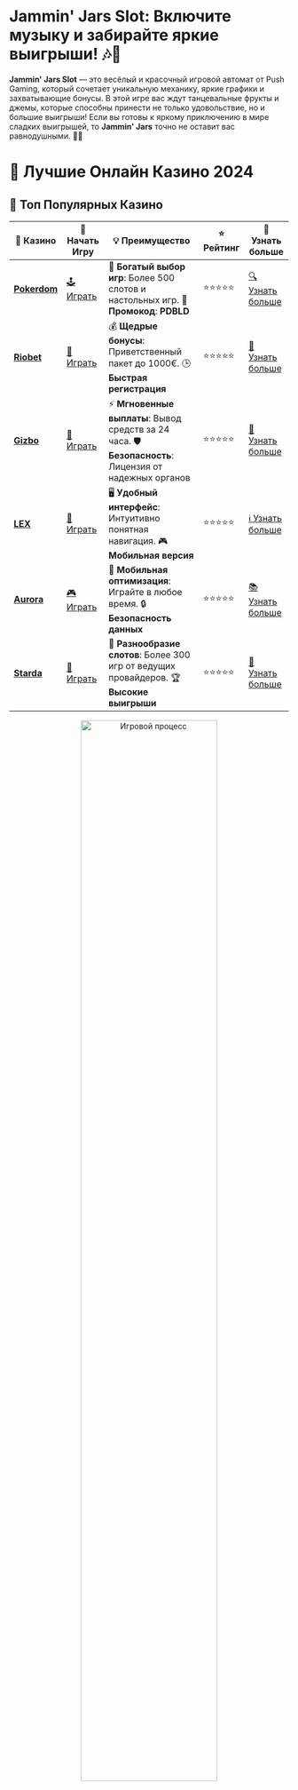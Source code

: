 # **Jammin' Jars Slot**: Включите музыку и забирайте яркие выигрыши! 🎶🍇

**Jammin' Jars Slot** — это весёлый и красочный игровой автомат от Push Gaming, который сочетает уникальную механику, яркие графики и захватывающие бонусы. В этой игре вас ждут танцевальные фрукты и джемы, которые способны принести не только удовольствие, но и большие выигрыши! Если вы готовы к яркому приключению в мире сладких выигрышей, то **Jammin' Jars** точно не оставит вас равнодушными. 🎰🍊

# 🎰 Лучшие Онлайн Казино 2024

## 🌟 Топ Популярных Казино

| 🎲 **Казино** | 🔗 **Начать Игру** | 💡 **Преимущество** | ⭐ **Рейтинг** | 🔗 **Узнать больше** |
|--------------|---------------------|---------------------|----------------|----------------------|
| [**Pokerdom**](https://brandplay.link/4k77v2yx) | [🕹️ Играть](https://brandplay.link/4k77v2yx) | 🎉 **Богатый выбор игр**: Более 500 слотов и настольных игр. 🎁 **Промокод**: **PDBLD** | ⭐⭐⭐⭐⭐ | [🔍 Узнать больше](https://brandplay.link/4k77v2yx) |
| [**Riobet**](https://brandplay.link/7xBLTPyj) | [🎰 Играть](https://brandplay.link/7xBLTPyj) | 💰 **Щедрые бонусы**: Приветственный пакет до 1000€. 🕒 **Быстрая регистрация** | ⭐⭐⭐⭐⭐ | [📖 Узнать больше](https://brandplay.link/7xBLTPyj) |
| [**Gizbo**](https://brandplay.link/bprXw4YV) | [🎲 Играть](https://brandplay.link/bprXw4YV) | ⚡ **Мгновенные выплаты**: Вывод средств за 24 часа. 🛡️ **Безопасность**: Лицензия от надежных органов | ⭐⭐⭐⭐⭐ | [📝 Узнать больше](https://brandplay.link/bprXw4YV) |
| [**LEX**](https://brandplay.link/zW4hdDFV) | [🤑 Играть](https://brandplay.link/zW4hdDFV) | 🖥️ **Удобный интерфейс**: Интуитивно понятная навигация. 🎮 **Мобильная версия** | ⭐⭐⭐⭐⭐ | [ℹ️ Узнать больше](https://brandplay.link/zW4hdDFV) |
| [**Aurora**](https://10trafic-stat2.com/click/668546556bcc6313411604bd/6766/13032/subaccount) | [🎮 Играть](https://10trafic-stat2.com/click/668546556bcc6313411604bd/6766/13032/subaccount) | 📱 **Мобильная оптимизация**: Играйте в любое время. 🔒 **Безопасность данных** | ⭐⭐⭐⭐⭐ | [📚 Узнать больше](https://10trafic-stat2.com/click/668546556bcc6313411604bd/6766/13032/subaccount) |
| [**Starda**](https://brandplay.link/fB7xwRFL) | [🎯 Играть](https://brandplay.link/fB7xwRFL) | 🎰 **Разнообразие слотов**: Более 300 игр от ведущих провайдеров. 🏆 **Высокие выигрыши** | ⭐⭐⭐⭐⭐ | [🔎 Узнать больше](https://brandplay.link/fB7xwRFL) |

<div align="center">
    <img src="https://i.pinimg.com/originals/87/9e/b9/879eb9354dd0699582408b68f2e253b2.gif" alt="Игровой процесс" width="70%">
</div>

## 💎 Лучшие Бонусы и Акции

| 🎲 **Казино** | 🔗 **Начать Игру** | 💡 **Преимущество** | ⭐ **Рейтинг** | 🔗 **Узнать больше** |
|--------------|---------------------|---------------------|----------------|----------------------|
| [**Kometa**](https://brandplay.link/8ZymQJV8) | [🎰 Играть](https://brandplay.link/8ZymQJV8) | 🎁 **Эксклюзивные бонусы**: Регулярные акции и промо. 🔄 **Программы лояльности** | ⭐⭐⭐⭐☆ | [🔍 Узнать больше](https://brandplay.link/8ZymQJV8) |
| [**R7**](https://brandplay.link/bMd3Yjsw) | [🕹️ Играть](https://brandplay.link/bMd3Yjsw) | 🕒 **Круглосуточная поддержка**: Всегда на связи. 💸 **Высокие лимиты** | ⭐⭐⭐⭐☆ | [📖 Узнать больше](https://brandplay.link/bMd3Yjsw) |
| [**7K**](https://brandplay.link/BvQyFShp) | [🎲 Играть](https://brandplay.link/BvQyFShp) | 🌟 **Эксклюзивные бонусы**: Только для VIP игроков. 🎉 **Сезонные акции** | ⭐⭐⭐⭐☆ | [📝 Узнать больше](https://brandplay.link/BvQyFShp) |
| [**Kent**](https://brandplay.link/Fv2WP3js) | [🤑 Играть](https://brandplay.link/Fv2WP3js) | 📈 **Высокий RTP**: Более 98%. 💼 **Профессиональная поддержка** | ⭐⭐⭐⭐☆ | [ℹ️ Узнать больше](https://brandplay.link/Fv2WP3js) |
| [**1Xslots**](https://brandplay.link/hSB1khtr) | [🎮 Играть](https://brandplay.link/hSB1khtr) | 🎉 **Множество акций**: Еженедельные бонусы и турниры. 🛡️ **Безопасность** | ⭐⭐⭐⭐☆ | [📚 Узнать больше](https://brandplay.link/hSB1khtr) |
| [**Gama**](https://brandplay.link/j6NMKsDz) | [🎯 Играть](https://brandplay.link/j6NMKsDz) | 🔍 **Интуитивный интерфейс**: Легкость использования. 🏅 **Престижные турниры** | ⭐⭐⭐⭐☆ | [🔎 Узнать больше](https://brandplay.link/j6NMKsDz) |

<div align="center">
    <img src="https://i.pinimg.com/originals/87/9e/b9/879eb9354dd0699582408b68f2e253b2.gif" alt="Игровой процесс" width="70%">
</div>

## 🚀 Быстрые Выигрыши и Поддержка

| 🎲 **Казино** | 🔗 **Начать Игру** | 💡 **Преимущество** | ⭐ **Рейтинг** | 🔗 **Узнать больше** |
|--------------|---------------------|---------------------|----------------|----------------------|
| [**Onion**](https://brandplay.link/zBGRVpQ9) | [🎰 Играть](https://brandplay.link/zBGRVpQ9) | 🤑 **Низкие ставки**: Идеально для начинающих. 🔄 **Быстрые выводы** | ⭐⭐⭐⭐☆ | [🔍 Узнать больше](https://brandplay.link/zBGRVpQ9) |
| [**Чемпион**](https://temon-gter.cfd/go/lRq?p80412p304504pcc44t17455) | [🕹️ Играть](https://temon-gter.cfd/go/lRq?p80412p304504pcc44t17455) | 🏅 **Лояльная программа**: Награды за активность. 🎁 **Ежемесячные бонусы** | ⭐⭐⭐⭐☆ | [📖 Узнать больше](https://temon-gter.cfd/go/lRq?p80412p304504pcc44t17455) |
| [**Vavada**](https://vavadapartner.pro/?promo=ea5c9275-6854-4505-94fc-95ab18221945-linkb2) | [🎲 Играть](https://vavadapartner.pro/?promo=ea5c9275-6854-4505-94fc-95ab18221945-linkb2) | 🚀 **Быстрая регистрация**: Начните играть мгновенно. 🔐 **Безопасные транзакции** | ⭐⭐⭐⭐☆ | [📝 Узнать больше](https://vavadapartner.pro/?promo=ea5c9275-6854-4505-94fc-95ab18221945-linkb2) |
| [**Friends**](https://gofriends.kim/linkb2) | [🤑 Играть](https://gofriends.kim/linkb2) | 🤝 **Социальные игры**: Играйте с друзьями. 🌐 **Мультиплатформенность** | ⭐⭐⭐⭐☆ | [ℹ️ Узнать больше](https://gofriends.kim/linkb2) |
| [**1WIN**](https://brandplay.link/smXVpBbG) | [🎮 Играть](https://brandplay.link/smXVpBbG) | 🏆 **Спортивные ставки**: Широкий выбор видов спорта. 💵 **Высокие коэффициенты** | ⭐⭐⭐⭐☆ | [📚 Узнать больше](https://brandplay.link/smXVpBbG) |
| [**Drip**](https://drp-ircp01.com/c07e6a3db) | [🎯 Играть](https://drp-ircp01.com/c07e6a3db) | 🌐 **Инновационные игры**: Новейшие игровые технологии. 🛡️ **Высокая безопасность** | ⭐⭐⭐⭐☆ | [🔎 Узнать больше](https://drp-ircp01.com/c07e6a3db) |
| [**JoyCasino**](https://rpc30.call2me.pro/?/ru/registration?apkpop=0&partner=p24970p3291217pc98f) | [🎰 Играть](https://rpc30.call2me.pro/?/ru/registration?apkpop=0&partner=p24970p3291217pc98f) | 🎁 **Приятные бонусы**: Ежедневные акции и подарки. 🕹️ **Разнообразие игр** | ⭐⭐⭐⭐☆ | [🔍 Узнать больше](https://rpc30.call2me.pro/?/ru/registration?apkpop=0&partner=p24970p3291217pc98f) |

<div align="center">
    <img src="https://i.pinimg.com/originals/87/9e/b9/879eb9354dd0699582408b68f2e253b2.gif" alt="Игровой процесс" width="70%">
</div>
---

✨ **Выбирайте лучшее казино для себя и наслаждайтесь игрой! Удачи!** ✨
![Jammin' Jars Slot](https://i.pinimg.com/originals/a9/29/6e/a9296ea1cf6a7c20a985e593451f0323.png)

**Jammin' Jars Slot** — это не просто слот, а настоящее танцевальное шоу с веселыми фруктами, которые прыгают и танцуют под музыку. Этот слот отличается не только необычной механикой, но и увлекательной темой, которая создаёт уникальную атмосферу.

### Преимущества игры в **Jammin' Jars Slot** 🎉

1. **Веселая атмосфера и графика**  
   **Jammin' Jars** радует своими яркими и красочными символами, а также веселым саундтреком, который делает игровой процесс захватывающим и динамичным. На барабанах появляются фрукты, такие как клубника, апельсины и виноград, которые могут создать выигрышные комбинации.

2. **Респины и множители**  
   В этой игре есть уникальная функция множителей и респинов. Когда фрукты начинают "танцевать" на экране, они создают новые комбинации, которые могут привести к большому выигрышу. Множители могут увеличиваться с каждым новым шагом, что делает игру еще более прибыльной.

3. **Система Cluster Pays**  
   В **Jammin' Jars Slot** используется система Cluster Pays, когда выигрыши формируются не по линиям, а по группам одинаковых символов, которые должны быть расположены рядом. Это делает игру более увлекательной и даёт дополнительные шансы на выигрыш.

4. **Бонусные раунды с бесплатными вращениями**  
   При выпадении трех или более символов бонуса активируются бесплатные вращения. Во время этих раундов множители могут увеличиваться, что существенно увеличивает потенциальные выплаты.

### Как играть в **Jammin' Jars Slot**?

1. **Выберите казино, предлагающее игру**  
   Найдите онлайн-казино, которое предлагает **Jammin' Jars Slot**. Это можно сделать через поисковую систему или в списке доступных игр на популярных казино-платформах.

2. **Установите размер ставки**  
   Перед запуском игры выберите сумму ставки, с которой хотите играть. Вы можете выбрать широкий диапазон ставок, что позволяет подстроиться под любой бюджет.

3. **Запустите барабаны и наслаждайтесь музыкой**  
   После выбора ставки нажмите на кнопку "Спин" и наблюдайте, как фрукты начинают танцевать и создавать выигрышные комбинации. В этой игре главное — не только удача, но и стратегия ставок.

4. **Следите за бонусами и множителями**  
   Во время игры следите за символами бонуса и множителями. Важно поймать момент, когда множитель нарастает до максимума, что позволит вам выиграть крупные суммы.

### Особенности **Jammin' Jars Slot** 🎁

1. **Респины и танцующие фрукты**  
   Когда на экране появляются одинаковые фрукты, они начинают двигаться и создавать новые комбинации, что увеличивает ваши шансы на победу.

2. **Множители до 8x**  
   Во время бесплатных вращений множители могут увеличиваться до 8x, что может привести к очень крупным выигрышам, особенно если у вас есть несколько выигрышных кластеров.

3. **Возможность выиграть до 20 000x**  
   Максимальный выигрыш в **Jammin' Jars** может составлять до 20 000x от вашей ставки, что делает игру невероятно прибыльной для тех, кто может поймать удачу за хвост.

4. **Уникальная механика Cluster Pays**  
   Система Cluster Pays позволяет выигрывать не по линиям, а по кластерам одинаковых символов, что открывает дополнительные возможности для больших выплат.

### Почему стоит выбрать **Jammin' Jars Slot**?

- **Яркая и увлекательная тема**: Тема с фруктами и джемами делает слот веселым и красочным.
- **Большие множители и бонусы**: Возможность выиграть с множителями до 8x и бесплатными вращениями, которые могут привести к крупным выплатам.
- **Простота игры**: Управление и интерфейс игры интуитивно понятны, и с ними справится даже новичок.
- **Шанс на крупный выигрыш**: Выигрыш до 20 000x от ставки — отличная возможность для игроков, ищущих крупные выигрыши.

### Где найти **Jammin' Jars Slot**?

**Jammin' Jars Slot** доступен на многих онлайн-казино платформах. Выбирайте надежные казино с хорошими отзывами и наслаждайтесь этой веселой и прибыльной игрой.

### Заключение

**Jammin' Jars Slot** — это слот, который сочетает в себе красочную графику, веселую атмосферу и большие возможности для выигрыша. 🎶🍇

Погрузитесь в мир фруктов и множителей, наслаждайтесь танцевальной атмосферой и забирайте крупные выигрыши в **Jammin' Jars Slot**! 🎰💥
